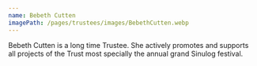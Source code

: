 ```yaml
---
name: Bebeth Cutten
imagePath: /pages/trustees/images/BebethCutten.webp
---
```

Bebeth Cutten is a long time Trustee. She actively promotes and supports all projects of the Trust most specially the annual grand Sinulog festival.
